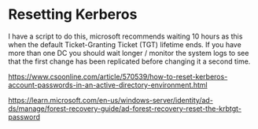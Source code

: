 # Resetting Kerberos
I have a script to do this, microsoft recommends waiting 10 hours as this when the default Ticket-Granting Ticket (TGT) lifetime ends. If you have more than one DC you should wait longer / monitor the system logs to see that the first change has been replicated before changing it a second time.

<https://www.csoonline.com/article/570539/how-to-reset-kerberos-account-passwords-in-an-active-directory-environment.html>

<https://learn.microsoft.com/en-us/windows-server/identity/ad-ds/manage/forest-recovery-guide/ad-forest-recovery-reset-the-krbtgt-password>
